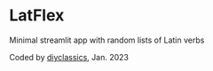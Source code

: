 # LatFlex
Minimal streamlit app with random lists of Latin verbs

Coded by [diyclassics](https://github.com/diyclassics), Jan. 2023
